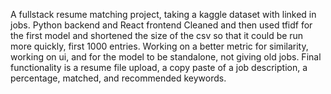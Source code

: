 A fullstack resume matching project, taking a kaggle dataset with linked in jobs. Python backend and React frontend
Cleaned and then used tfidf for the first model and shortened the size of the csv so that it could be run more quickly, first 1000 entries. 
Working on a better metric for similarity, working on ui, and for the model to be standalone, not giving old jobs. 
Final functionality is a resume file upload, a copy paste of a job description, a percentage, matched, and recommended keywords. 
